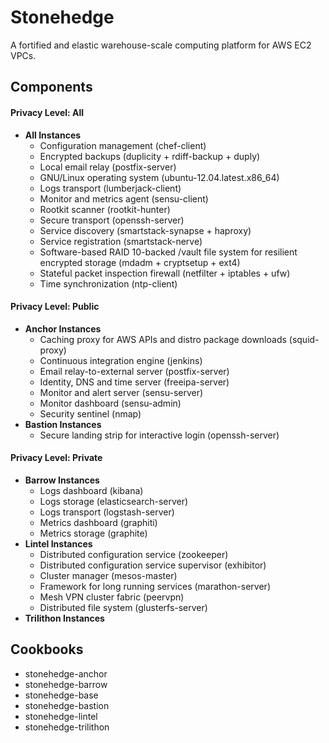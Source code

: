 Stonehedge
==========

A fortified and elastic warehouse-scale computing platform for AWS EC2 VPCs.


Components
----------

#### Privacy Level: All

  - **All Instances**
    - Configuration management (chef-client)
    - Encrypted backups (duplicity + rdiff-backup + duply)
    - Local email relay (postfix-server)
    - GNU/Linux operating system (ubuntu-12.04.latest.x86_64)
    - Logs transport (lumberjack-client)
    - Monitor and metrics agent (sensu-client)
    - Rootkit scanner (rootkit-hunter)
    - Secure transport (openssh-server)
    - Service discovery (smartstack-synapse + haproxy)
    - Service registration (smartstack-nerve)
    - Software-based RAID 10-backed /vault file system for resilient encrypted storage (mdadm + cryptsetup + ext4)
    - Stateful packet inspection firewall (netfilter + iptables + ufw)
    - Time synchronization (ntp-client)

#### Privacy Level: Public

  - **Anchor Instances**
    - Caching proxy for AWS APIs and distro package downloads (squid-proxy)
    - Continuous integration engine (jenkins)
    - Email relay-to-external server (postfix-server)
    - Identity, DNS and time server (freeipa-server)
    - Monitor and alert server (sensu-server)
    - Monitor dashboard (sensu-admin)
    - Security sentinel (nmap)
  - **Bastion Instances**
    - Secure landing strip for interactive login (openssh-server)

#### Privacy Level: Private

  - **Barrow Instances**
    - Logs dashboard (kibana)
    - Logs storage (elasticsearch-server)
    - Logs transport (logstash-server)
    - Metrics dashboard (graphiti)
    - Metrics storage (graphite)
  - **Lintel Instances**
    - Distributed configuration service (zookeeper)
    - Distributed configuration service supervisor (exhibitor)
    - Cluster manager (mesos-master)
    - Framework for long running services (marathon-server)
    - Mesh VPN cluster fabric (peervpn)
    - Distributed file system (glusterfs-server)
  - **Trilithon Instances**

Cookbooks
---------
  - stonehedge-anchor
  - stonehedge-barrow
  - stonehedge-base
  - stonehedge-bastion
  - stonehedge-lintel
  - stonehedge-trilithon
